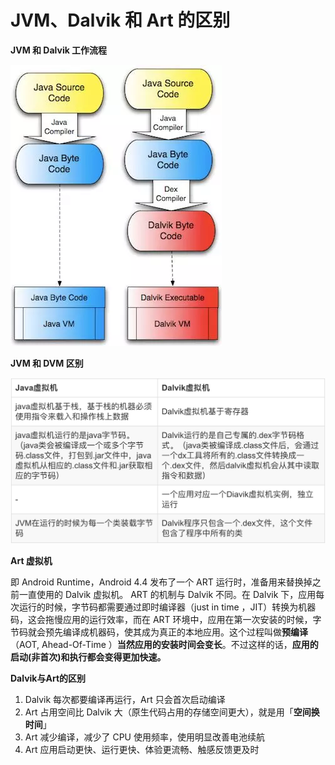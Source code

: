 # JVM、Dalvik 和 Art 的区别

**JVM 和 Dalvik 工作流程**

![](Untitled-9d39f328-ae5c-468a-8053-29ee93b451e7.png)

**JVM 和 DVM 区别**

![](Untitled-e73432f1-21ea-41bd-ad6c-81a98e4327c3.png)

**Art 虚拟机**

即 Android Runtime，Android 4.4 发布了一个 ART 运行时，准备用来替换掉之前一直使用的 Dalvik 虚拟机。
ART 的机制与 Dalvik 不同。在 Dalvik 下，应用每次运行的时候，字节码都需要通过即时编译器（just in time ，JIT）转换为机器码，这会拖慢应用的运行效率，而在 ART 环境中，应用在第一次安装的时候，字节码就会预先编译成机器码，使其成为真正的本地应用。这个过程叫做**预编译**（AOT, Ahead-Of-Time ）**当然应用的安装时间会变长**。不过这样的话，**应用的启动(非首次)和执行都会变得更加快速。**

**Dalvik与Art的区别**

1. Dalvik 每次都要编译再运行，Art 只会首次启动编译
2. Art 占用空间比 Dalvik 大（原生代码占用的存储空间更大），就是用「**空间换时间**」
3. Art 减少编译，减少了 CPU 使用频率，使用明显改善电池续航
4. Art 应用启动更快、运行更快、体验更流畅、触感反馈更及时